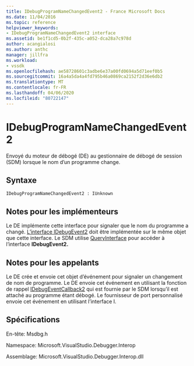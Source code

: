 ```yaml
---
title: IDebugProgramNameChangedEvent2 - France Microsoft Docs
ms.date: 11/04/2016
ms.topic: reference
helpviewer_keywords:
- IDebugProgramNameChangedEvent2 interface
ms.assetid: be1f1cd5-0b2f-435c-a052-dca28a7c978d
author: acangialosi
ms.author: anthc
manager: jillfra
ms.workload:
- vssdk
ms.openlocfilehash: ae58728601c3adbe6e37a00fd0694a5d71eef0b5
ms.sourcegitcommit: 16a4a5da4a4fd795b46a0869ca2152f2d36e6db2
ms.translationtype: MT
ms.contentlocale: fr-FR
ms.lasthandoff: 04/06/2020
ms.locfileid: "80722147"
---
```

# <a name="idebugprogramnamechangedevent2"></a>IDebugProgramNameChangedEvent2
Envoyé du moteur de débogé (DE) au gestionnaire de débogé de session (SDM) lorsque le nom d’un programme change.

## <a name="syntax"></a>Syntaxe

```
IDebugProgramNameChangedEvent2 : IUnknown
```

## <a name="notes-for-implementers"></a>Notes pour les implémenteurs
 Le DE implémente cette interface pour signaler que le nom du programme a changé. [L’interface IDebugEvent2](../../../extensibility/debugger/reference/idebugevent2.md) doit être implémentée sur le même objet que cette interface. Le SDM utilise [QueryInterface](/cpp/atl/queryinterface) pour accéder à l’interface **IDebugEvent2.**

## <a name="notes-for-callers"></a>Notes pour les appelants
 Le DE crée et envoie cet objet d’événement pour signaler un changement de nom de programme. Le DE envoie cet événement en utilisant la fonction de rappel [IDebugEventCallback2](../../../extensibility/debugger/reference/idebugeventcallback2.md) qui est fournie par le SDM lorsqu’il est attaché au programme étant débogé. Le fournisseur de port personnalisé envoie cet événement en utilisant l’interface I.

## <a name="requirements"></a>Spécifications
 En-tête: Msdbg.h

 Namespace: Microsoft.VisualStudio.Debugger.Interop

 Assemblage: Microsoft.VisualStudio.Debugger.Interop.dll
